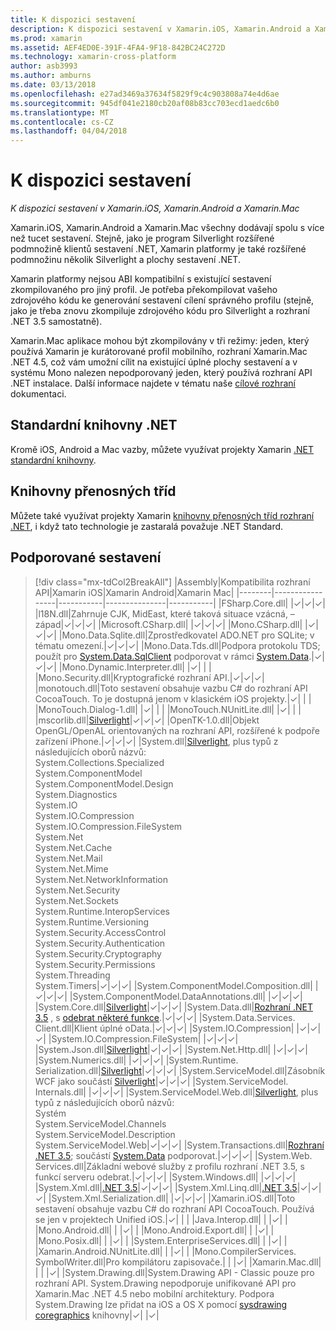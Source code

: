```yaml
---
title: K dispozici sestavení
description: K dispozici sestavení v Xamarin.iOS, Xamarin.Android a Xamarin.Mac
ms.prod: xamarin
ms.assetid: AEF4ED0E-391F-4FA4-9F18-842BC24C272D
ms.technology: xamarin-cross-platform
author: asb3993
ms.author: amburns
ms.date: 03/13/2018
ms.openlocfilehash: e27ad3469a37634f5829f9c4c903808a74e4d6ae
ms.sourcegitcommit: 945df041e2180cb20af08b83cc703ecd1aedc6b0
ms.translationtype: MT
ms.contentlocale: cs-CZ
ms.lasthandoff: 04/04/2018
---
```

# <a name="available-assemblies"></a>K dispozici sestavení

_K dispozici sestavení v Xamarin.iOS, Xamarin.Android a Xamarin.Mac_

Xamarin.iOS, Xamarin.Android a Xamarin.Mac všechny dodávají spolu s více než tucet sestavení. Stejně, jako je program Silverlight rozšířené podmnožině klientů sestavení .NET, Xamarin platformy je také rozšířené podmnožinu několik Silverlight a plochy sestavení .NET.

Xamarin platformy nejsou ABI kompatibilní s existující sestavení zkompilovaného pro jiný profil. Je potřeba překompilovat vašeho zdrojového kódu ke generování sestavení cílení správného profilu (stejně, jako je třeba znovu zkompiluje zdrojového kódu pro Silverlight a rozhraní .NET 3.5 samostatně).

Xamarin.Mac aplikace mohou být zkompilovány v tři režimy: jeden, který používá Xamarin je kurátorované profil mobilního, rozhraní Xamarin.Mac .NET 4.5, což vám umožní cílit na existující úplné plochy sestavení a v systému Mono nalezen nepodporovaný jeden, který používá rozhraní API .NET instalace. Další informace najdete v tématu naše [cílové rozhraní](~/mac/platform/target-framework.md) dokumentaci.


## <a name="net-standard-libraries"></a>Standardní knihovny .NET

Kromě iOS, Android a Mac vazby, můžete využívat projekty Xamarin [.NET standardní knihovny](~/cross-platform/app-fundamentals/net-standard.md).

## <a name="portable-class-libraries"></a>Knihovny přenosných tříd
 
Můžete také využívat projekty Xamarin [knihovny přenosných tříd rozhraní .NET](~/cross-platform/app-fundamentals/pcl.md), i když tato technologie je zastaralá považuje .NET Standard.

## <a name="supported-assemblies"></a>Podporované sestavení

> [!div class="mx-tdCol2BreakAll"]
> |Assembly|Kompatibilita rozhraní API|Xamarin iOS|Xamarin Android|Xamarin Mac|
> |--------|-----------------|-----------|---------------|-----------|
> |FSharp.Core.dll| |✓|✓|✓|
> |l18N.dll|Zahrnuje CJK, MidEast, které taková situace vzácná, – západ|✓|✓|✓|
> |Microsoft.CSharp.dll| |✓|✓|✓|
> |Mono.CSharp.dll| |✓|✓|✓|
> |Mono.Data.Sqlite.dll|Zprostředkovatel ADO.NET pro SQLite; v tématu omezení.|✓|✓|✓|
> |Mono.Data.Tds.dll|Podpora protokolu TDS; použít pro [System.Data.SqlClient](https://developer.xamarin.com/api/namespace/System.Data.SqlClient/) podporovat v rámci [System.Data](https://developer.xamarin.com/api/namespace/System.Data/).|✓|✓|✓|
> |Mono.Dynamic.&#8203;Interpreter.dll| |✓| | |
> |Mono.Security.dll|Kryptografické rozhraní API.|✓|✓|✓|
> |monotouch.dll|Toto sestavení obsahuje vazbu C# do rozhraní API CocoaTouch. To je dostupná jenom v klasickém iOS projekty.|✓| | |
> |MonoTouch.&#8203;Dialog-1.dll| |✓| | |
> |MonoTouch.&#8203;NUnitLite.dll| |✓| | |
> |mscorlib.dll|[Silverlight](https://msdn.microsoft.com/en-us/library/cc838194(VS.95).aspx)|✓|✓|✓|
> |OpenTK-1.0.dll|Objekt OpenGL/OpenAL orientovaných na rozhraní API, rozšířené k podpoře zařízení iPhone.|✓|✓|✓|
> |System.dll|[Silverlight](https://msdn.microsoft.com/en-us/library/cc838194(VS.95).aspx), plus typů z následujících oborů názvů:<br />System.Collections.Specialized<br />System.&#8203;ComponentModel<br />System.ComponentModel.Design<br />System.Diagnostics<br />System.IO<br />System.IO.Compression<br />System.IO.Compression.FileSystem<br />System.Net<br />System.Net.Cache<br />System.Net.Mail<br />System.Net.Mime<br />System.Net.&#8203;NetworkInformation<br />System.Net.Security<br />System.Net.Sockets<br />System.Runtime.&#8203;InteropServices<br />System.Runtime.Versioning<br />System.Security.&#8203;AccessControl<br />System.Security.Authentication<br />System.Security.&#8203;Cryptography<br />System.Security.Permissions<br />System.Threading<br />System.Timers|✓|✓|✓|
> |System.&#8203;ComponentModel.&#8203;Composition.dll| |✓|✓|✓|
> |System.&#8203;ComponentModel.&#8203;DataAnnotations.dll| |✓|✓|✓|
> |System.Core.dll|[Silverlight](https://msdn.microsoft.com/en-us/library/cc838194(VS.95).aspx)|✓|✓|✓|
> |System.Data.dll|[Rozhraní .NET 3.5](http://msdn.microsoft.com/en-us/library/ms229335.aspx) , s [odebrat některé funkce](~/ios/data-cloud/system.data.md).|✓|✓|✓|
> |System.Data.&#8203;Services.&#8203;Client.dll|Klient úplné oData.|✓|✓|✓|
> |System.IO.&#8203;Compression| |✓|✓|✓|
> |System.IO.&#8203;Compression.&#8203;FileSystem| |✓|✓|✓|
> |System.Json.dll|[Silverlight](http://msdn.microsoft.com/en-us/library/cc838194(VS.95).aspx)|✓|✓|✓|
> |System.Net.&#8203;Http.dll| |✓|✓|✓|
> |System.&#8203;Numerics.dll| |✓|✓|✓|
> |System.Runtime.&#8203;Serialization.dll|[Silverlight](http://msdn.microsoft.com/en-us/library/cc838194(VS.95).aspx)|✓|✓|✓|
> |System.&#8203;ServiceModel.dll|Zásobník WCF jako součástí [Silverlight](http://msdn.microsoft.com/en-us/library/cc838194(VS.95).aspx)|✓|✓|✓|
> |System.&#8203;ServiceModel.&#8203;Internals.dll| |✓|✓|✓|
> |System.&#8203;ServiceModel.&#8203;Web.dll|[Silverlight](http://msdn.microsoft.com/en-us/library/cc838194(VS.95).aspx), plus typů z následujících oborů názvů: <br />Systém<br />System.ServiceModel.Channels<br />System.ServiceModel.Description<br />System.ServiceModel.Web|✓|✓|✓|
> |System.&#8203;Transactions.dll|[Rozhraní .NET 3.5](http://msdn.microsoft.com/en-us/library/ms229335.aspx); součástí [System.Data](~/ios/data-cloud/system.data.md) podporovat.|✓|✓|✓|
> |System.Web.&#8203;Services.dll|Základní webové služby z profilu rozhraní .NET 3.5, s funkcí serveru odebrat.|✓|✓|✓|
> |System.&#8203;Windows.dll| |✓|✓|✓|
> |System.&#8203;Xml.dll|[.NET 3.5](http://msdn.microsoft.com/en-us/library/ms229335.aspx)|✓|✓|✓|
> |System.Xml.&#8203;Linq.dll|[.NET 3.5](http://msdn.microsoft.com/en-us/library/ms229335.aspx)|✓|✓|✓|
> |System.Xml.Serialization.dll| |✓|✓|✓|
> |Xamarin.iOS.dll|Toto sestavení obsahuje vazbu C# do rozhraní API CocoaTouch. Používá se jen v projektech Unified iOS.|✓| | |
> |Java.Interop.dll| | |✓| |
> |Mono.Android.dll| | |✓| |
> |Mono.Android.&#8203;Export.dll| | |✓| |
> |Mono.Posix.dll| | |✓| |
> |System.&#8203;EnterpriseServices.dll| | |✓| |
> |Xamarin.Android.&#8203;NUnitLite.dll| | |✓| |
> |Mono.CompilerServices.&#8203;SymbolWriter.dll|Pro kompilátoru zapisovače.| | |✓|
> |Xamarin.Mac.dll| | | |✓|
> |System.&#8203;Drawing.dll|System.Drawing API - Classic pouze pro rozhraní API. System.Drawing nepodporuje unifikované API pro Xamarin.Mac .NET 4.5 nebo mobilní architektury. Podpora System.Drawing lze přidat na iOS a OS X pomocí [sysdrawing coregraphics](https://github.com/mono/sysdrawing-coregraphics) knihovny|✓| |✓|
